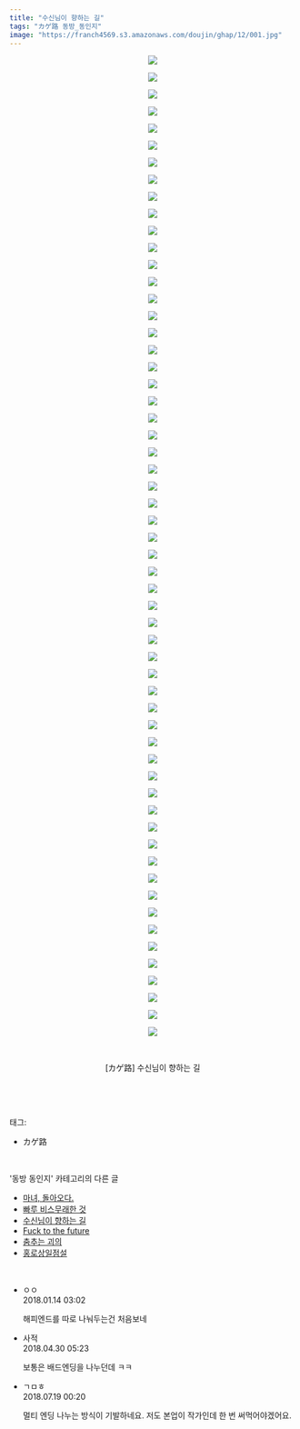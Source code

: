 ```yaml
---
title: "수신님이 향하는 길"
tags: "カゲ路 동방_동인지"
image: "https://franch4569.s3.amazonaws.com/doujin/ghap/12/001.jpg"
---
```

<div class="article">
<p style="text-align: center; clear: none; float: none;"><img src="{{ site.imgserver2 }}/ghap/12/001.jpg"/></p>
<p style="text-align: center; clear: none; float: none;"><img src="{{ site.imgserver2 }}/ghap/12/002.jpg"/></p>
<p style="text-align: center; clear: none; float: none;"><img src="{{ site.imgserver2 }}/ghap/12/003.jpg"/></p>
<p style="text-align: center; clear: none; float: none;"><img src="{{ site.imgserver2 }}/ghap/12/004.jpg"/></p>
<p style="text-align: center; clear: none; float: none;"><img src="{{ site.imgserver2 }}/ghap/12/005.jpg"/></p>
<p style="text-align: center; clear: none; float: none;"><img src="{{ site.imgserver2 }}/ghap/12/006.jpg"/></p>
<p style="text-align: center; clear: none; float: none;"><img src="{{ site.imgserver2 }}/ghap/12/007.jpg"/></p>
<p style="text-align: center; clear: none; float: none;"><img src="{{ site.imgserver2 }}/ghap/12/008.jpg"/></p>
<p style="text-align: center; clear: none; float: none;"><img src="{{ site.imgserver2 }}/ghap/12/009.jpg"/></p>
<p style="text-align: center; clear: none; float: none;"><img src="{{ site.imgserver2 }}/ghap/12/010.jpg"/></p>
<p style="text-align: center; clear: none; float: none;"><img src="{{ site.imgserver2 }}/ghap/12/011.jpg"/></p>
<p style="text-align: center; clear: none; float: none;"><img src="{{ site.imgserver2 }}/ghap/12/012.jpg"/></p>
<p style="text-align: center; clear: none; float: none;"><img src="{{ site.imgserver2 }}/ghap/12/013.jpg"/></p>
<p style="text-align: center; clear: none; float: none;"><img src="{{ site.imgserver2 }}/ghap/12/014.jpg"/></p>
<p style="text-align: center; clear: none; float: none;"><img src="{{ site.imgserver2 }}/ghap/12/015.jpg"/></p>
<p style="text-align: center; clear: none; float: none;"><img src="{{ site.imgserver2 }}/ghap/12/016.jpg"/></p>
<p style="text-align: center; clear: none; float: none;"><img src="{{ site.imgserver2 }}/ghap/12/017.jpg"/></p>
<p style="text-align: center; clear: none; float: none;"><img src="{{ site.imgserver2 }}/ghap/12/018.jpg"/></p>
<p style="text-align: center; clear: none; float: none;"><img src="{{ site.imgserver2 }}/ghap/12/019.jpg"/></p>
<p style="text-align: center; clear: none; float: none;"><img src="{{ site.imgserver2 }}/ghap/12/020.jpg"/></p>
<p style="text-align: center; clear: none; float: none;"><img src="{{ site.imgserver2 }}/ghap/12/021.jpg"/></p>
<p style="text-align: center; clear: none; float: none;"><img src="{{ site.imgserver2 }}/ghap/12/022.jpg"/></p>
<p style="text-align: center; clear: none; float: none;"><img src="{{ site.imgserver2 }}/ghap/12/023.jpg"/></p>
<p style="text-align: center; clear: none; float: none;"><img src="{{ site.imgserver2 }}/ghap/12/024.jpg"/></p>
<p style="text-align: center; clear: none; float: none;"><img src="{{ site.imgserver2 }}/ghap/12/025.jpg"/></p>
<p style="text-align: center; clear: none; float: none;"><img src="{{ site.imgserver2 }}/ghap/12/026.jpg"/></p>
<p style="text-align: center; clear: none; float: none;"><img src="{{ site.imgserver2 }}/ghap/12/027.jpg"/></p>
<p style="text-align: center; clear: none; float: none;"><img src="{{ site.imgserver2 }}/ghap/12/028.jpg"/></p>
<p style="text-align: center; clear: none; float: none;"><img src="{{ site.imgserver2 }}/ghap/12/029.jpg"/></p>
<p style="text-align: center; clear: none; float: none;"><img src="{{ site.imgserver2 }}/ghap/12/030.jpg"/></p>
<p style="text-align: center; clear: none; float: none;"><img src="{{ site.imgserver2 }}/ghap/12/031.jpg"/></p>
<p style="text-align: center; clear: none; float: none;"><img src="{{ site.imgserver2 }}/ghap/12/032.jpg"/></p>
<p style="text-align: center; clear: none; float: none;"><img src="{{ site.imgserver2 }}/ghap/12/033.jpg"/></p>
<p style="text-align: center; clear: none; float: none;"><img src="{{ site.imgserver2 }}/ghap/12/034.jpg"/></p>
<p style="text-align: center; clear: none; float: none;"><img src="{{ site.imgserver2 }}/ghap/12/035.jpg"/></p>
<p style="text-align: center; clear: none; float: none;"><img src="{{ site.imgserver2 }}/ghap/12/036.jpg"/></p>
<p style="text-align: center; clear: none; float: none;"><img src="{{ site.imgserver2 }}/ghap/12/037.jpg"/></p>
<p style="text-align: center; clear: none; float: none;"><img src="{{ site.imgserver2 }}/ghap/12/038.jpg"/></p>
<p style="text-align: center; clear: none; float: none;"><img src="{{ site.imgserver2 }}/ghap/12/039.jpg"/></p>
<p style="text-align: center; clear: none; float: none;"><img src="{{ site.imgserver2 }}/ghap/12/040.jpg"/></p>
<p style="text-align: center; clear: none; float: none;"><img src="{{ site.imgserver2 }}/ghap/12/041.jpg"/></p>
<p style="text-align: center; clear: none; float: none;"><img src="{{ site.imgserver2 }}/ghap/12/042.jpg"/></p>
<p style="text-align: center; clear: none; float: none;"><img src="{{ site.imgserver2 }}/ghap/12/043.jpg"/></p>
<p style="text-align: center; clear: none; float: none;"><img src="{{ site.imgserver2 }}/ghap/12/044.jpg"/></p>
<p style="text-align: center; clear: none; float: none;"><img src="{{ site.imgserver2 }}/ghap/12/045.jpg"/></p>
<p style="text-align: center; clear: none; float: none;"><img src="{{ site.imgserver2 }}/ghap/12/046.jpg"/></p>
<p style="text-align: center; clear: none; float: none;"><img src="{{ site.imgserver2 }}/ghap/12/047.jpg"/></p>
<p style="text-align: center; clear: none; float: none;"><img src="{{ site.imgserver2 }}/ghap/12/048.jpg"/></p>
<p style="text-align: center; clear: none; float: none;"><img src="{{ site.imgserver2 }}/ghap/12/049.jpg"/></p>
<p style="text-align: center; clear: none; float: none;"><img src="{{ site.imgserver2 }}/ghap/12/050.jpg"/></p>
<p style="text-align: center; clear: none; float: none;"><img src="{{ site.imgserver2 }}/ghap/12/051.jpg"/></p>
<p style="text-align: center; clear: none; float: none;"><img src="{{ site.imgserver2 }}/ghap/12/052.jpg"/></p>
<p style="text-align: center; clear: none; float: none;"><img src="{{ site.imgserver2 }}/ghap/12/053.jpg"/></p>
<p style="text-align: center; clear: none; float: none;"><img src="{{ site.imgserver2 }}/ghap/12/054.jpg"/></p>
<p style="text-align: center; clear: none; float: none;"><img src="{{ site.imgserver2 }}/ghap/12/055.jpg"/></p>
<p style="text-align: center; clear: none; float: none;"><img src="{{ site.imgserver2 }}/ghap/12/056.jpg"/></p>
<p style="text-align: center; clear: none; float: none;"><img src="{{ site.imgserver2 }}/ghap/12/057.jpg"/></p>
<p style="text-align: center; clear: none; float: none;"><img src="{{ site.imgserver2 }}/ghap/12/058.jpg"/></p>
<p style="text-align: center; clear: none; float: none;"><br/></p>
<p style="text-align: center; clear: none; float: none;">[カゲ路] 수신님이 향하는 길</p>
<p><br/></p>
</div><br/>
<div class="tagTrail">
<p>태그: </p>
<ul>
<li>カゲ路</li>
</ul>
</div><br/>
<div class="another">
<p>'동방 동인지' 카테고리의 다른 글</p>
<ul>
<li><a href="/ghap_14">마녀, 돌아오다.</a></li>
<li><a href="/ghap_13">빠루 비스무래한 것</a></li>
<li><a href="/ghap_12">수신님이 향하는 길</a></li>
<li><a href="/ghap_11">Fuck to the future</a></li>
<li><a href="/ghap_10">춤추는 괴의</a></li>
<li><a href="/ghap_9">홍로상일점설</a></li>
</ul>
</div><br/>
<div class="cb_module cb_fluid">
<div class="cb_wrt cb_profile">
<div class="comment">
<ul>
<li class="cb_thumb_off" id="comment15173790">
<div class="cb_comment_area">
<div class="cb_info_area">
<div class="cb_section">
<span class="cb_nick_name">ㅇㅇ</span>
</div>
<div class="cb_section">
<span class="cb_date">2018.01.14 03:02 </span>
</div>
</div>
<div class="cb_dsc_comment">
<p class="cb_dsc">
											해피엔드를 따로 나눠두는건 처음보네
										</p>
</div>
</div></li>
<li class="cb_thumb_off" id="comment15247264">
<div class="cb_comment_area">
<div class="cb_info_area">
<div class="cb_section">
<span class="cb_nick_name">사적</span>
</div>
<div class="cb_section">
<span class="cb_date">2018.04.30 05:23 </span>
</div>
</div>
<div class="cb_dsc_comment">
<p class="cb_dsc">
											보통은 배드엔딩을 나누던데 ㅋㅋ
										</p>
</div>
</div></li>
<li class="cb_thumb_off" id="comment15289596">
<div class="cb_comment_area">
<div class="cb_info_area">
<div class="cb_section">
<span class="cb_nick_name">ㄱㅁㅎ</span>
</div>
<div class="cb_section">
<span class="cb_date">2018.07.19 00:20 </span>
</div>
</div>
<div class="cb_dsc_comment">
<p class="cb_dsc">
											멀티 엔딩 나누는 방식이 기발하네요. 저도 본업이 작가인데 한 번 써먹어야겠어요.
										</p>
</div>
</div></li>
</ul>
</div>
</div><!-- commentList close -->
</div><br/>
